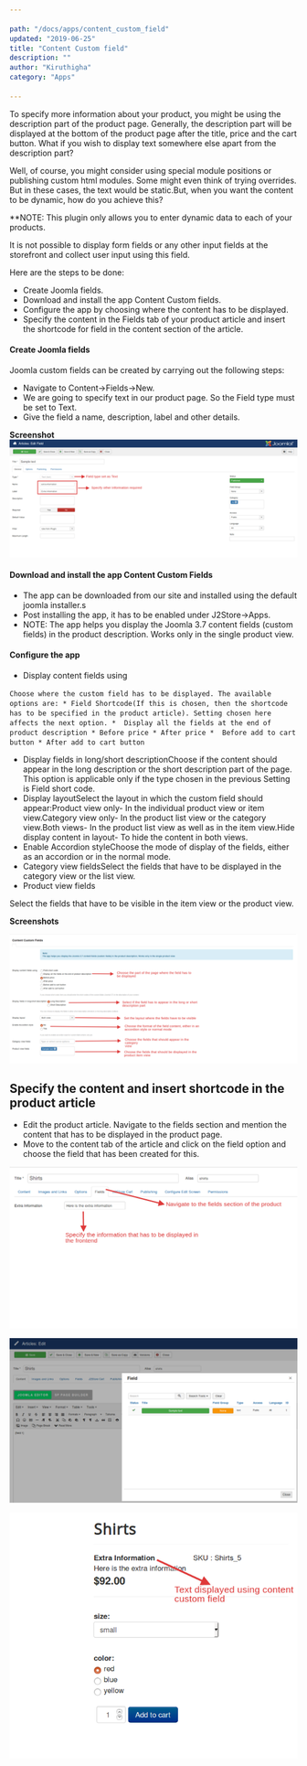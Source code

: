 ```yaml
---

path: "/docs/apps/content_custom_field"
updated: "2019-06-25"
title: "Content Custom field"
description: ""
author: "Kiruthigha"
category: "Apps"

---
```


To specify more information about your product, you might be using the description part of the product page. Generally, the description part will be displayed at the bottom of the product page after the title, price and the cart button. What if you wish to display text somewhere else apart from the description part?

Well, of course, you might consider using special module positions or publishing custom html modules. Some might even think of trying overrides. But in these cases, the text would be static.But, when you want the content to be dynamic, how do you achieve this?

**NOTE: This plugin only allows you to enter dynamic data to each of your products.

It is not possible to display form fields or any other input fields at the storefront and collect user input using this field.


Here are the steps to be done:

* Create Joomla fields.
* Download and install the app Content Custom fields.
* Configure the app by choosing where the content has to be displayed.
* Specify the content in the Fields tab of your product article and insert the shortcode for field in the content section of the article.



#### Create Joomla fields

Joomla custom fields can be created by carrying out the following steps:

* Navigate to Content->Fields->New.
* We are going to specify text in our product page. So the Field type must be set to Text.
* Give the field a name, description, label and other details.


**Screenshot**
![cc01](../../images/apps/content-custom-field/contentcustomfields01.png)

#### Download and install the app Content Custom Fields

- The app can be downloaded from our site and installed using the default joomla installer.s
- Post installing the app, it has to be enabled under J2Store->Apps.
- NOTE: The app helps you display the Joomla 3.7 content fields (custom fields) in the product description. Works only in the single product view.


#### Configure the app

- Display content fields using

`Choose where the custom field has to be displayed. The available options are:
    * Field Shortcode(If this is chosen, then the shortcode has to be specified in the product article). Setting chosen here affects the next option.
    *  Display all the fields at the end of product description
    * Before price
    * After price
    *  Before add to cart button
    * After add to cart button`


- Display fields in long/short descriptionChoose if the content should appear in the long description or the short description part of the page. This option is applicable only if the type chosen in the previous Setting is Field short code.
- Display layoutSelect the layout in which the custom field should appear:Product view only- In the individual product view or item view.Category view only- In the product list view or the category view.Both views- In the product list view as well as in the item view.Hide display content in layout- To hide the content in both views.
- Enable Accordion styleChoose the mode of display of the fields, either as an accordion or in the normal mode.
- Category view fieldsSelect the fields that have to be displayed in the category view or the list view.
- Product view fields


Select the fields that have to be visible in the item view or the product view.

**Screenshots**

![cc02](../../images/apps/content-custom-field/contentcustomfields02.png)



## Specify the content and insert shortcode in the product article

- Edit the product article. Navigate to the fields section and mention the content that has to be displayed in the product page.
- Move to the content tab of the article and click on the field option and choose the field that has been created for this.

![cc03](../../images/apps/content-custom-field/contentcustomfields03.png)

![cc04](../../images/apps/content-custom-field/contentcustomfields04.png)


![cc05](../../images/apps/content-custom-field/contentcustomfields05.png)


